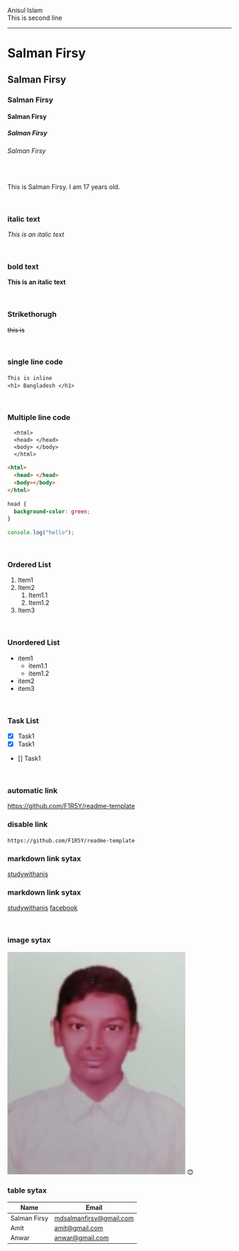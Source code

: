 <!--markdown tutorial-->

Anisul Islam<br/>
This is second line

---

# Salman Firsy

## Salman Firsy

### Salman Firsy

#### Salman Firsy

##### Salman Firsy

###### Salman Firsy  

<br/>

<p>This is Salman Firsy. I am 17 years old.</p>

<br/>

### italic text

_This is an italic text_

<br/>

### bold text

**This is an italic text**

<br/>

### Strikethorugh

~~this is~~

<br/>

### single line code

`This is inline`  
`<h1> Bangladesh </h1>`

<br/>

### Multiple line code

```
  <html>
  <head> </head>
  <body> </body>
  </html>
```

```html
<html>
  <head> </head>
  <body></body>
</html>
```

```css
head {
  background-color: green;
}
```

```javascript
console.log("hello");
```

<br/>

### Ordered List

1. Item1
2. Item2
   1. Item1.1
   2. Item1.2
3. Item3

<br/>

### Unordered List

- item1
  - item1.1
  - item1.2
- item2
- item3

<br/>

### Task List

- [x] Task1
- [x] Task1
- [] Task1

<br/>

### automatic link

https://github.com/F1R5Y/readme-template

### disable link

`https://github.com/F1R5Y/readme-template`

### markdown link sytax

[studywithanis](https://github.com/F1R5Y/readme-template)

### markdown link sytax

[studywithanis][websitelink]
[facebook][facebooklink]

<br/>

### image sytax

<!-- ![profile](./image/Salman.jpg) -->
<img src="./image/Salman.jpg" width="400" title="profile image"/>
😊

<br/>

### table sytax

| Name | Email |
| - | - |
| Salman Firsy | mdsalmanfirsy@gmail.com |
| Amit | amit@gmail.com |
| Anwar | anwar@gmail.com |

<!-- all link is here -->

[websitelink]: https://github.com/F1R5Y/readme-template
[facebooklink]: https://github.com/F1R5Y/readme-template